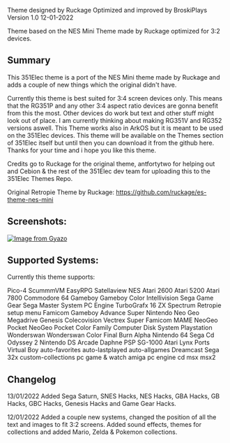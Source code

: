 Theme designed by Ruckage
Optimized and improved by BroskiPlays
Version 1.0
12-01-2022

Theme based on the NES Mini Theme made by Ruckage optimized for 3:2 devices.

Summary
--------------------------------------------------------------------------------

This 351Elec theme is a port of the NES Mini theme made by Ruckage and adds a couple of new things which the original didn't have. 

Currently this theme is best suited for 3:4 screen devices only. This means that the RG351P and any other 3:4 aspect ratio devices 
are gonna benefit from this the most. Other devices do work but text and other stuff might look out of place. 
I am currently thinking about making RG351V and RG352 versions aswell. This Theme works also in ArkOS but it is meant to be used on 
the 351Elec devices. This theme will be available on the Themes section of 351Elec itself but until then you can download it from the github here. 
Thanks for your time and i hope you like this theme.

Credits go to Ruckage for the original theme, antfortytwo for helping out and Cebion & the rest of the 351Elec dev team for uploading this to the 351Elec Themes Repo.


Original Retropie Theme by Ruckage:
https://github.com/ruckage/es-theme-nes-mini

Screenshots:
-------------------------------------------------------------------------------  
[![Image from Gyazo](https://i.gyazo.com/7d1fe12bc0b57d5b73091bb645e7e004.png)](https://gyazo.com/7d1fe12bc0b57d5b73091bb645e7e004)

Supported Systems:
-------------------------------------------------------------------------------  

Currently this theme supports:

Pico-4
ScummmVM
EasyRPG
Satellaview
NES
Atari 2600
Atari 5200
Atari 7800
Commodore 64
Gameboy
Gameboy Color
Intellivision
Sega Game Gear
Sega Master System
PC Engine
TurboGrafx 16
ZX Spectrum
Retropie setup menu
Famicom
Gameboy Advance
Super Nintendo
Neo Geo
Megadrive
Genesis
Colecovision
Vectrex
Super Famicom
MAME
NeoGeo Pocket
NeoGeo Pocket Color
Family Computer Disk System
Playstation
Wonderswan
Wonderswan Color
Final Burn Alpha
Nintendo 64
Sega Cd
Odyssey 2
Nintendo DS
Arcade
Daphne
PSP
SG-1000
Atari Lynx
Ports
Virtual Boy
auto-favorites
auto-lastplayed
auto-allgames
Dreamcast
Sega 32x
custom-collections
pc
game & watch
amiga
pc engine cd
msx
msx2

Changelog
-------------------------------------------------------------------------------  

13/01/2022
Added Sega Saturn, SNES Hacks, NES Hacks, GBA Hacks, GB Hacks, GBC Hacks, Genesis Hacks and Game Gear Hacks.

12/01/2022
Added a couple new systems, changed the position of all the text and images to fit 3:2 screens. 
Added sound effects, themes for collections and added Mario, Zelda & Pokemon collections.

